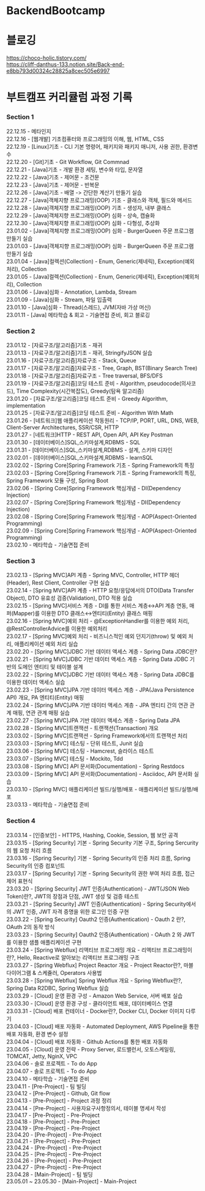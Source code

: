 # BackendBootcamp

# 블로깅
https://choco-holic.tistory.com/  
https://cliff-danthus-133.notion.site/Back-end-e8bb793d00324c28825a8cec505e6997  


# 부트캠프 커리큘럼 과정 기록

### Section 1
22.12.15 - 메타인지  
22.12.16 - [웹개발] 기초컴퓨터와 프로그래밍의 이해, 웹, HTML, CSS  
22.12.19 - [Linux]기초 - CLI 기본 명령어, 패키지와 패키지 매니저, 사용 권한, 환경변수  
22.12.20 - [Git]기초 - Git Workflow, Git Commnad  
22.12.21 - [Java]기초 - 개발 환경 세팅, 변수와 타입, 문자열  
22.12.22 - [Java]기초 - 제어문 - 조건문  
22.12.23 - [Java]기초 - 제어문 - 반복문  
22.12.26 - [Java]기초 - 배열  -> 간단한 계산기 만들기 실습  
22.12.27 - [Java]객체지향 프로그래밍(OOP) 기초 - 클래스와 객체, 필드와 메서드  
22.12.28 - [Java]객체지향 프로그래밍(OOP) 기초 - 생성자, 내부 클래스  
22.12.29 - [Java]객체지향 프로그래밍(OOP) 심화 - 상속, 캡슐화  
22.12.30 - [Java]객체지향 프로그래밍(OOP) 심화 - 다형성, 추상화  
23.01.02 - [Java]객체지향 프로그래밍(OOP) 심화 - BurgerQueen 주문 프로그램 만들기 실습  
23.01.03 - [Java]객체지향 프로그래밍(OOP) 심화 - BurgerQueen 주문 프로그램 만들기 실습  
23.01.04 - [Java]컬렉션(Collection) - Enum, Generic(제네릭), Exception(예외처리), Collection  
23.01.05 - [Java]컬렉션(Collection) - Enum, Generic(제네릭), Exception(예외처리), Collection  
23.01.06 - [Java]심화 - Annotation, Lambda, Stream  
23.01.09 - [Java]심화 - Stream, 파일 입출력  
23.01.10 - [Java]심화 - Thread(스레드), JVM(자바 가상 머신)  
23.01.11 - [Java] 메타학습 & 회고 - 기술면접 준비, 회고 블로깅  

### Section 2
23.01.12 - [자료구조/알고리즘]기초 - 재귀  
23.01.13 - [자료구조/알고리즘]기초 - 재귀, StringifyJSON 실습  
23.01.16 - [자료구조/알고리즘]자료구조 - Stack, Queue  
23.01.17 - [자료구조/알고리즘]자료구조 - Tree, Graph, BST(Binary Search Tree)  
23.01.18 - [자료구조/알고리즘]자료구조 - Tree traversal, BFS/DFS  
23.01.19 - [자료구조/알고리즘]코딩 테스트 준비 - Algorithm, pseudocode(의사코드), Time Complexity(시간복잡도), Greedy(탐욕 알고리즘)  
23.01.20 - [자료구조/알고리즘]코딩 테스트 준비 - Greedy Algorithm, implementation  
23.01.25 - [자료구조/알고리즘]코딩 테스트 준비 - Algorithm With Math  
23.01.26 - [네트워크]웹 애플리케이션 작동원리 - TCP/IP, PORT, URL, DNS, WEB, Client-Server Architectures, SSR/CSR, HTTP  
23.01.27 - [네트워크]HTTP - REST API, Open API, API Key Postman  
23.01.30 - [데이터베이스]SQL,스키마설계,RDBMS - SQL  
23.01.31 - [데이터베이스]SQL,스키마설계,RDBMS - 설계, 스키마 디자인  
23.02.01 - [데이터베이스]SQL,스키마설계,RDBMS - learnSQL  
23.02.02 - [Spring Core]Spring Framework 기초 - Spring Framework의 특징  
23.02.03 - [Spring Core]Spring Framework 기초 - Spring Framework의 특징, Spring Framework 모듈 구성, Spring Boot  
23.02.06 - [Spring Core]Spring Framework 핵심개념 - DI(Dependency Injection)    
23.02.07 - [Spring Core]Spring Framework 핵심개념 - DI(Dependency Injection)  
23.02.08 - [Spring Core]Spring Framework 핵심개념 - AOP(Aspect-Oriented Programming)  
23.02.09 - [Spring Core]Spring Framework 핵심개념 - AOP(Aspect-Oriented Programming)  
23.02.10 - 메타학습 - 기술면접 준비 

### Section 3
23.02.13 - [Spring MVC]API 계층 - Spring MVC, Controller, HTTP 헤더(Header), Rest Client, Controller 구현 실습  
23.02.14 - [Spring MVC]API 계층 - HTTP 요청/응답에서의 DTO(Data Transfer Object), DTO 유효성 검증(Validation), DTO 적용 실습  
23.02.15 - [Spring MVC]서비스 계층 - DI를 통한 서비스 계층↔API 계층 연동, 매퍼(Mapper)를 이용한 DTO 클래스↔엔티티(Entity) 클래스 매핑  
23.02.16 - [Spring MVC]예외 처리 - @ExceptionHandler를 이용한 예외 처리, @RestControllerAdvice를 이용한 예외처리  
23.02.17 - [Spring MVC]예외 처리 - 비즈니스적인 예외 던지기(throw) 및 예외 처리, 애플리케이션 예외 처리 실습  
23.02.20 - [Spring MVC]JDBC 기반 데이터 액세스 계층 - Spring Data JDBC란?  
23.02.21 - [Spring MVC]JDBC 기반 데이터 액세스 계층 - Spring Data JDBC 기반의 도메인 엔티티 및 테이블 설계  
23.02.22 - [Spring MVC]JDBC 기반 데이터 액세스 계층 - Spring Data JDBC를 이용한 데이터 액세스 실습  
23.02.23 - [Spring MVC]JPA 기반 데이터 액세스 계층 - JPA(Java Persistence API) 개요, PA 엔티티(Entity) 매핑  
23.02.24 - [Spring MVC]JPA 기반 데이터 액세스 계층 - JPA 엔티티 간의 연관 관계 매핑, 연관 관계 매핑 실습  
23.02.27 - [Spring MVC]JPA 기반 데이터 액세스 계층 - Spring Data JPA  
23.02.28 - [Spring MVC]트랜잭션 - 트랜잭션(Transaction) 개요  
23.03.02 - [Spring MVC]트랜잭션 - Spring Framework에서의 트랜잭션 처리  
23.03.03 - [Spring MVC] 테스팅 - 단위 테스트, Junit 실습  
23.03.06 - [Spring MVC] 테스팅 - Hamcrest, 슬라이스 테스트  
23.03.07 - [Spring MVC] 테스팅 - Mockito, Tdd  
23.03.08 - [Spring MVC] API 문서화(Documentation) - Spring Restdocs  
23.03.09 - [Spring MVC] API 문서화(Documentation) - Asciidoc, API 문서화 실습  
23.03.10 - [Spring MVC] 애플리케이션 빌드/실행/배포 - 애플리케이션 빌드/실행/배포  
23.03.13 - 메타학습 - 기술면접 준비  

### Section 4
23.03.14 - [인증보안] - HTTPS, Hashing, Cookie, Session, 웹 보안 공격  
23.03.15 - [Spring Security] 기본 - Spring Security 기본 구조, Spring Sercurity의 웹 요청 처리 흐름  
23.03.16 - [Spring Security] 기본 - Spring Security의 인증 처리 흐름, Spring Security의 인증 컴포넌트  
23.03.17 - [Spring Security] 기본 - Spring Security의 권한 부여 처리 흐름, 접근 제어 표현식  
23.03.20 - [Spring Security] JWT 인증(Authentication) - JWT(JSON Web Token)란?, JWT의 장점과 단점, JWT 생성 및 검증 테스트  
23.03.21 - [Spring Security] JWT 인증(Authentication) - Spring Security에서의 JWT 인증, JWT 자격 증명을 위한 로그인 인증 구현    
23.03.22 - [Spring Security] Oauth2 인증(Authentication) - Oauth 2 란?, OAuth 2의 동작 방식  
23.03.23 - [Spring Security] Oauth2 인증(Authentication) - OAuth 2 와 JWT를 이용한 샘플 애플리케이션 구현  
23.03.24 - [Spring Webflux] 리액티브 프로그래밍 개요 - 리액티브 프로그래밍이란?, Hello, Reactive로 알아보는 리액티브 프로그래밍 구조  
23.03.27 - [Spring Webflux] Project Reactor 개요 - Project Reactor란?, 마블 다이어그램 & 스케쥴러, Operators 사용법  
23.03.28 - [Spring Webflux] Spring Webflux 개요 - Spring Webflux란?, Spring Data R2DBC, Spring Webflux 실습  
23.03.29 - [Cloud] 운영 환경 구성 - Amazon Web Service, 서버 배포 실습  
23.03.30 - [Cloud] 운영 환경 구성 - 클라이언트 배포, 데이터베이스 연결  
23.03.31 - [Cloud] 배포 컨테이너 - Docker란?, Docker CLI, Docker 이미지 다루기  
23.04.03 - [Cloud] 배포 자동화 - Automated Deployment, AWS Pipeline을 통한 배포 자동화, 환경 변수 설정  
23.04.04 - [Cloud] 배포 자동화 - Github Actions를 통한 배포 자동화  
23.04.05 - [Cloud] 운영 전략 - Proxy Server, 로드밸런서, 오토스케일링, TOMCAT, Jetty, NginX, VPC  
23.04.06 - 솔로 프로젝트 - To do App  
23.04.07 - 솔로 프로젝트 - To do App  
23.04.10 - 메타학습 - 기술면접 준비  
23.04.11 - [Pre-Project] - 팀 빌딩  
23.04.12 - [Pre-Project] - Github, Git flow  
23.04.13 - [Pre-Project] - Project 과정 정리  
23.04.14 - [Pre-Project] - 사용자요구사항정의서, 테이블 명세서 작성  
23.04.17 - [Pre-Project] - Pre-Project  
23.04.18 - [Pre-Project] - Pre-Project  
23.04.19 - [Pre-Project] - Pre-Project  
23.04.20 - [Pre-Project] - Pre-Project  
23.04.21 - [Pre-Project] - Pre-Project  
23.04.24 - [Pre-Project] - Pre-Project  
23.04.25 - [Pre-Project] - Pre-Project  
23.04.26 - [Pre-Project] - Pre-Project  
23.04.27 - [Pre-Project] - Pre-Project  
23.04.28 - [Main-Project] - 팀 빌딩  
23.05.01 ~ 23.05.30 - [Main-Project] - Main-Project  
 
